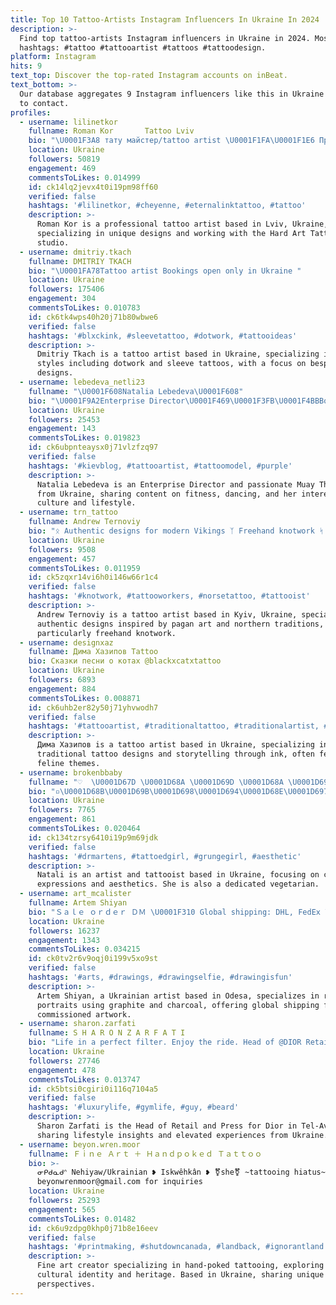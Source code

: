 ```yaml
---
title: Top 10 Tattoo-Artists Instagram Influencers In Ukraine In 2024
description: >-
  Find top tattoo-artists Instagram influencers in Ukraine in 2024. Most popular
  hashtags: #tattoo #tattooartist #tattoos #tattoodesign.
platform: Instagram
hits: 9
text_top: Discover the top-rated Instagram accounts on inBeat.
text_bottom: >-
  Our database aggregates 9 Instagram influencers like this in Ukraine for you
  to contact.
profiles:
  - username: lilinetkor
    fullname: Roman Kor       Tattoo Lviv
    bio: "\U0001F3A8 тату майстер/tattoo artist \U0001F1FA\U0001F1E6 Працюю в студії @hard_art_tattoo Telegram +380637486327 Team @emalla.official Pharm @vesper_tat Partner @ambition_ua"
    location: Ukraine
    followers: 50819
    engagement: 469
    commentsToLikes: 0.014999
    id: ck14lq2jevx4t0i19pm98ff60
    verified: false
    hashtags: '#lilinetkor, #cheyenne, #eternalinktattoo, #tattoo'
    description: >-
      Roman Kor is a professional tattoo artist based in Lviv, Ukraine,
      specializing in unique designs and working with the Hard Art Tattoo
      studio.
  - username: dmitriy.tkach
    fullname: DMITRIY TKACH
    bio: "\U0001FA78Tattoo artist Bookings open only in Ukraine ⁣⁣"
    location: Ukraine
    followers: 175406
    engagement: 304
    commentsToLikes: 0.010783
    id: ck6tk4wps40h20j71b80wbwe6
    verified: false
    hashtags: '#blxckink, #sleevetattoo, #dotwork, #tattooideas'
    description: >-
      Dmitriy Tkach is a tattoo artist based in Ukraine, specializing in various
      styles including dotwork and sleeve tattoos, with a focus on bespoke
      designs.
  - username: lebedeva_netli23
    fullname: "\U0001F608Natalia Lebedeva\U0001F608"
    bio: "\U0001F9A2Enterprise Director\U0001F469\U0001F3FB‍\U0001F4BBBoxer Muay Thai\U0001F91B\U0001F3FB\U0001F91C\U0001F3FBMasons \U0001F9E0 Dancing \U0001F483\U0001F3FB Purple\U0001F49Cin any form\U0001F608 Drift \U0001F3CE"
    location: Ukraine
    followers: 25453
    engagement: 143
    commentsToLikes: 0.019823
    id: ck6ubpnteaysx0j71vlzfzq97
    verified: false
    hashtags: '#kievblog, #tattooartist, #tattoomodel, #purple'
    description: >-
      Natalia Lebedeva is an Enterprise Director and passionate Muay Thai boxer
      from Ukraine, sharing content on fitness, dancing, and her interests in
      culture and lifestyle.
  - username: trn_tattoo
    fullname: Andrew Ternoviy
    bio: "ᛟ Authentic designs for modern Vikings ᛉ Freehand knotwork ᛋ Inspired by pagan art and northern tradition Based in Eastern Europe, Kyiv\U0001F1FA\U0001F1E6"
    location: Ukraine
    followers: 9508
    engagement: 457
    commentsToLikes: 0.011959
    id: ck5zqxr14vi6h0i146w66r1c4
    verified: false
    hashtags: '#knotwork, #tattooworkers, #norsetattoo, #tattooist'
    description: >-
      Andrew Ternoviy is a tattoo artist based in Kyiv, Ukraine, specializing in
      authentic designs inspired by pagan art and northern traditions,
      particularly freehand knotwork.
  - username: designxaz
    fullname: Дима Хазипов Tattoo
    bio: Сказки песни о котах @blackxcatxtattoo
    location: Ukraine
    followers: 6893
    engagement: 884
    commentsToLikes: 0.008871
    id: ck6uhb2er82y50j71yhvwodh7
    verified: false
    hashtags: '#tattooartist, #traditionaltattoo, #traditionalartist, #ghosttattoo'
    description: >-
      Дима Хазипов is a tattoo artist based in Ukraine, specializing in
      traditional tattoo designs and storytelling through ink, often featuring
      feline themes.
  - username: brokenbbaby
    fullname: "♡  \U0001D67D \U0001D68A \U0001D69D \U0001D68A \U0001D695 \U0001D692 ♡"
    bio: "▫️\U0001D68B\U0001D69B\U0001D698\U0001D694\U0001D68E\U0001D697 \U0001D68B\U0001D68A\U0001D68B\U0001D6A2 ｡*♡✧*。 ▫️\U0001D68A\U0001D69B\U0001D69D\U0001D692\U0001D69C\U0001D69D, \U0001D69D\U0001D68A\U0001D69D\U0001D69D\U0001D698\U0001D698\U0001D68E\U0001D69B ▫️\U0001D69F\U0001D68E\U0001D690\U0001D68E\U0001D69D\U0001D68A\U0001D69B\U0001D692\U0001D68A\U0001D697 ▫️\U0001D68A\U0001D695\U0001D695 \U0001D698\U0001D68F \U0001D69D\U0001D691\U0001D68E \U0001D69C\U0001D69D\U0001D68A\U0001D69B\U0001D69C \U0001D691\U0001D68A\U0001D69F\U0001D68E \U0001D68A \U0001D69B\U0001D68E\U0001D68A\U0001D69C\U0001D698\U0001D697 ▫️\U0001D694\U0001D6A2\U0001D692\U0001D69F ▫️\U0001D69D\U0001D69B\U0001D6A2\U0001D692\U0001D697\U0001D690 \U0001D69D\U0001D698 \U0001D68F\U0001D692\U0001D697\U0001D68D \U0001D69C\U0001D698\U0001D696\U0001D68E \U0001D68A\U0001D68E\U0001D69C\U0001D69D\U0001D691\U0001D68E\U0001D69D\U0001D692\U0001D68C ▫️\U0001D68C\U0001D698\U0001D695\U0001D695\U0001D68A\U0001D68B @brokenbbaby.pr"
    location: Ukraine
    followers: 7765
    engagement: 861
    commentsToLikes: 0.020464
    id: ck134tzrsy6410i19p9m69jdk
    verified: false
    hashtags: '#drmartens, #tattoedgirl, #grungegirl, #aesthetic'
    description: >-
      Natali is an artist and tattooist based in Ukraine, focusing on creative
      expressions and aesthetics. She is also a dedicated vegetarian.
  - username: art_mcalister
    fullname: Artem Shiyan
    bio: "Ｓａｌｅ ｏｒｄｅｒ ＤＭ \U0001F310 Global shipping: DHL, FedEx \U0001F4B8 Prepayment via Western Union ▫️Ukrainian artist, ᴏᴅᴇꜱꜱᴀ\U0001F1FA\U0001F1E6 ▫️ʀᴇᴀʟɪꜱᴛɪᴄ ᴘᴏʀᴛʀᴀɪᴛꜱ ɢʀᴀᴘʜɪᴛᴇ ᴀɴᴅ ᴄʜᴀʀᴄᴏᴀʟ"
    location: Ukraine
    followers: 16237
    engagement: 1343
    commentsToLikes: 0.034215
    id: ck0tv2r6v9oqj0i199v5xo9st
    verified: false
    hashtags: '#arts, #drawings, #drawingselfie, #drawingisfun'
    description: >-
      Artem Shiyan, a Ukrainian artist based in Odesa, specializes in realistic
      portraits using graphite and charcoal, offering global shipping for
      commissioned artwork.
  - username: sharon.zarfati
    fullname: S H A R O N Z A R F A T I
    bio: "Life in a perfect filter. Enjoy the ride. Head of @DIOR Retail and Press IL Tel-Aviv ☀️\U0001F9FF with my boy @davidavigad"
    location: Ukraine
    followers: 27746
    engagement: 478
    commentsToLikes: 0.013747
    id: ck5btsi0cgiri0i116q7104a5
    verified: false
    hashtags: '#luxurylife, #gymlife, #guy, #beard'
    description: >-
      Sharon Zarfati is the Head of Retail and Press for Dior in Tel-Aviv,
      sharing lifestyle insights and elevated experiences from Ukraine.
  - username: beyon.wren.moor
    fullname: Ｆｉｎｅ Ａｒｔ ＋ Ｈａｎｄｐｏｋｅｄ Ｔａｔｔｏｏ
    bio: >-
      ᓂᑭᑯᓇᑯᐢ Nehiyaw/Ukrainian ❥ Iskwêhkân ❥ ⚧she⚧ ~tattooing hiatus~
      beyonwrenmoor@gmail.com for inquiries
    location: Ukraine
    followers: 25293
    engagement: 565
    commentsToLikes: 0.01482
    id: ck6u9zdpg0khp0j71b8e16eev
    verified: false
    hashtags: '#printmaking, #shutdowncanada, #landback, #ignorantland'
    description: >-
      Fine art creator specializing in hand-poked tattooing, exploring themes of
      cultural identity and heritage. Based in Ukraine, sharing unique artistic
      perspectives.
---
```


